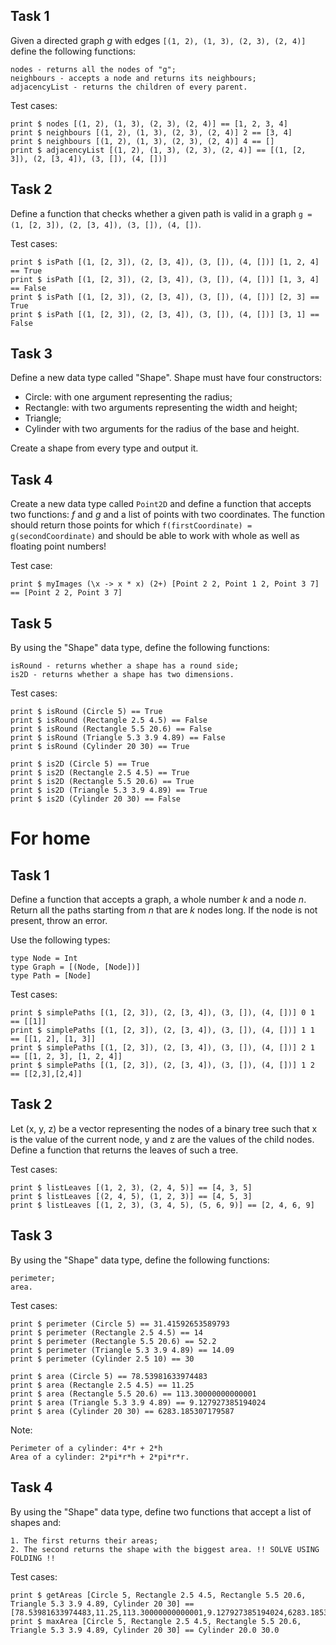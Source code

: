 ## Task 1

Given a directed graph *g* with edges `[(1, 2), (1, 3), (2, 3), (2, 4)]` define the following functions:

    nodes - returns all the nodes of "g";
    neighbours - accepts a node and returns its neighbours;
    adjacencyList - returns the children of every parent.

Test cases:

    print $ nodes [(1, 2), (1, 3), (2, 3), (2, 4)] == [1, 2, 3, 4]
    print $ neighbours [(1, 2), (1, 3), (2, 3), (2, 4)] 2 == [3, 4]
    print $ neighbours [(1, 2), (1, 3), (2, 3), (2, 4)] 4 == []
    print $ adjacencyList [(1, 2), (1, 3), (2, 3), (2, 4)] == [(1, [2, 3]), (2, [3, 4]), (3, []), (4, [])]

## Task 2

Define a function that checks whether a given path is valid in a graph `g = (1, [2, 3]), (2, [3, 4]), (3, []), (4, [])`.

Test cases:

    print $ isPath [(1, [2, 3]), (2, [3, 4]), (3, []), (4, [])] [1, 2, 4] == True
    print $ isPath [(1, [2, 3]), (2, [3, 4]), (3, []), (4, [])] [1, 3, 4] == False
    print $ isPath [(1, [2, 3]), (2, [3, 4]), (3, []), (4, [])] [2, 3] == True
    print $ isPath [(1, [2, 3]), (2, [3, 4]), (3, []), (4, [])] [3, 1] == False

## Task 3

Define a new data type called "Shape". Shape must have four constructors:

- Circle: with one argument representing the radius;
- Rectangle: with two arguments representing the width and height;
- Triangle;
- Cylinder with two arguments for the radius of the base and height.

Create a shape from every type and output it.

## Task 4

Create a new data type called `Point2D` and define a function that accepts two functions: *f* and *g* and a list of points with two coordinates. The function should return those points for which `f(firstCoordinate) = g(secondCoordinate)` and should be able to work with whole as well as floating point numbers!

Test case:

    print $ myImages (\x -> x * x) (2+) [Point 2 2, Point 1 2, Point 3 7] == [Point 2 2, Point 3 7]

## Task 5

By using the "Shape" data type, define the following functions:

    isRound - returns whether a shape has a round side;
    is2D - returns whether a shape has two dimensions.

Test cases:

    print $ isRound (Circle 5) == True
    print $ isRound (Rectangle 2.5 4.5) == False
    print $ isRound (Rectangle 5.5 20.6) == False
    print $ isRound (Triangle 5.3 3.9 4.89) == False
    print $ isRound (Cylinder 20 30) == True

    print $ is2D (Circle 5) == True
    print $ is2D (Rectangle 2.5 4.5) == True
    print $ is2D (Rectangle 5.5 20.6) == True
    print $ is2D (Triangle 5.3 3.9 4.89) == True
    print $ is2D (Cylinder 20 30) == False

# For home

## Task 1

Define a function that accepts a graph, a whole number *k* and a node *n*. Return all the paths starting from *n* that are *k* nodes long. If the node is not present, throw an error.

Use the following types:

    type Node = Int
    type Graph = [(Node, [Node])]
    type Path = [Node]

Test cases:

    print $ simplePaths [(1, [2, 3]), (2, [3, 4]), (3, []), (4, [])] 0 1 == [[1]]
    print $ simplePaths [(1, [2, 3]), (2, [3, 4]), (3, []), (4, [])] 1 1 == [[1, 2], [1, 3]]
    print $ simplePaths [(1, [2, 3]), (2, [3, 4]), (3, []), (4, [])] 2 1 == [[1, 2, 3], [1, 2, 4]]
    print $ simplePaths [(1, [2, 3]), (2, [3, 4]), (3, []), (4, [])] 1 2 == [[2,3],[2,4]]

## Task 2

Let (x, y, z) be a vector representing the nodes of a binary tree such that x is the value of the current node, y and z are the values of the child nodes. Define a function that returns the leaves of such a tree.

Test cases:

    print $ listLeaves [(1, 2, 3), (2, 4, 5)] == [4, 3, 5]
    print $ listLeaves [(2, 4, 5), (1, 2, 3)] == [4, 5, 3]
    print $ listLeaves [(1, 2, 3), (3, 4, 5), (5, 6, 9)] == [2, 4, 6, 9]

## Task 3

By using the "Shape" data type, define the following functions:

    perimeter;
    area.

Test cases:

    print $ perimeter (Circle 5) == 31.41592653589793
    print $ perimeter (Rectangle 2.5 4.5) == 14
    print $ perimeter (Rectangle 5.5 20.6) == 52.2
    print $ perimeter (Triangle 5.3 3.9 4.89) == 14.09
    print $ perimeter (Cylinder 2.5 10) == 30
   
    print $ area (Circle 5) == 78.53981633974483
    print $ area (Rectangle 2.5 4.5) == 11.25
    print $ area (Rectangle 5.5 20.6) == 113.30000000000001
    print $ area (Triangle 5.3 3.9 4.89) == 9.127927385194024
    print $ area (Cylinder 20 30) == 6283.185307179587

Note:

    Perimeter of a cylinder: 4*r + 2*h
    Area of a cylinder: 2*pi*r*h + 2*pi*r*r.

## Task 4

By using the "Shape" data type, define two functions that accept a list of shapes and:

    1. The first returns their areas;
    2. The second returns the shape with the biggest area. !! SOLVE USING FOLDING !!

Test cases:

    print $ getAreas [Circle 5, Rectangle 2.5 4.5, Rectangle 5.5 20.6, Triangle 5.3 3.9 4.89, Cylinder 20 30] == [78.53981633974483,11.25,113.30000000000001,9.127927385194024,6283.185307179587]
    print $ maxArea [Circle 5, Rectangle 2.5 4.5, Rectangle 5.5 20.6, Triangle 5.3 3.9 4.89, Cylinder 20 30] == Cylinder 20.0 30.0
